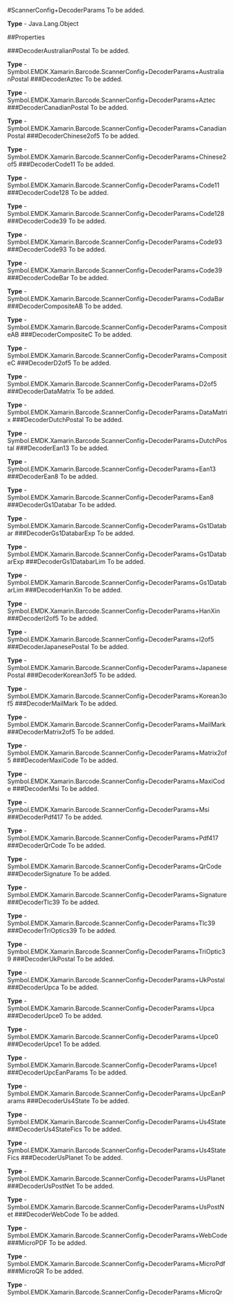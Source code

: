 #ScannerConfig+DecoderParams
To be added.

**Type** - Java.Lang.Object

##Properties

###DecoderAustralianPostal
To be added.

**Type** - Symbol.EMDK.Xamarin.Barcode.ScannerConfig+DecoderParams+AustralianPostal
###DecoderAztec
To be added.

**Type** - Symbol.EMDK.Xamarin.Barcode.ScannerConfig+DecoderParams+Aztec
###DecoderCanadianPostal
To be added.

**Type** - Symbol.EMDK.Xamarin.Barcode.ScannerConfig+DecoderParams+CanadianPostal
###DecoderChinese2of5
To be added.

**Type** - Symbol.EMDK.Xamarin.Barcode.ScannerConfig+DecoderParams+Chinese2of5
###DecoderCode11
To be added.

**Type** - Symbol.EMDK.Xamarin.Barcode.ScannerConfig+DecoderParams+Code11
###DecoderCode128
To be added.

**Type** - Symbol.EMDK.Xamarin.Barcode.ScannerConfig+DecoderParams+Code128
###DecoderCode39
To be added.

**Type** - Symbol.EMDK.Xamarin.Barcode.ScannerConfig+DecoderParams+Code93
###DecoderCode93
To be added.

**Type** - Symbol.EMDK.Xamarin.Barcode.ScannerConfig+DecoderParams+Code39
###DecoderCodeBar
To be added.

**Type** - Symbol.EMDK.Xamarin.Barcode.ScannerConfig+DecoderParams+CodaBar
###DecoderCompositeAB
To be added.

**Type** - Symbol.EMDK.Xamarin.Barcode.ScannerConfig+DecoderParams+CompositeAB
###DecoderCompositeC
To be added.

**Type** - Symbol.EMDK.Xamarin.Barcode.ScannerConfig+DecoderParams+CompositeC
###DecoderD2of5
To be added.

**Type** - Symbol.EMDK.Xamarin.Barcode.ScannerConfig+DecoderParams+D2of5
###DecoderDataMatrix
To be added.

**Type** - Symbol.EMDK.Xamarin.Barcode.ScannerConfig+DecoderParams+DataMatrix
###DecoderDutchPostal
To be added.

**Type** - Symbol.EMDK.Xamarin.Barcode.ScannerConfig+DecoderParams+DutchPostal
###DecoderEan13
To be added.

**Type** - Symbol.EMDK.Xamarin.Barcode.ScannerConfig+DecoderParams+Ean13
###DecoderEan8
To be added.

**Type** - Symbol.EMDK.Xamarin.Barcode.ScannerConfig+DecoderParams+Ean8
###DecoderGs1Databar
To be added.

**Type** - Symbol.EMDK.Xamarin.Barcode.ScannerConfig+DecoderParams+Gs1Databar
###DecoderGs1DatabarExp
To be added.

**Type** - Symbol.EMDK.Xamarin.Barcode.ScannerConfig+DecoderParams+Gs1DatabarExp
###DecoderGs1DatabarLim
To be added.

**Type** - Symbol.EMDK.Xamarin.Barcode.ScannerConfig+DecoderParams+Gs1DatabarLim
###DecoderHanXin
To be added.

**Type** - Symbol.EMDK.Xamarin.Barcode.ScannerConfig+DecoderParams+HanXin
###DecoderI2of5
To be added.

**Type** - Symbol.EMDK.Xamarin.Barcode.ScannerConfig+DecoderParams+I2of5
###DecoderJapanesePostal
To be added.

**Type** - Symbol.EMDK.Xamarin.Barcode.ScannerConfig+DecoderParams+JapanesePostal
###DecoderKorean3of5
To be added.

**Type** - Symbol.EMDK.Xamarin.Barcode.ScannerConfig+DecoderParams+Korean3of5
###DecoderMailMark
To be added.

**Type** - Symbol.EMDK.Xamarin.Barcode.ScannerConfig+DecoderParams+MailMark
###DecoderMatrix2of5
To be added.

**Type** - Symbol.EMDK.Xamarin.Barcode.ScannerConfig+DecoderParams+Matrix2of5
###DecoderMaxiCode
To be added.

**Type** - Symbol.EMDK.Xamarin.Barcode.ScannerConfig+DecoderParams+MaxiCode
###DecoderMsi
To be added.

**Type** - Symbol.EMDK.Xamarin.Barcode.ScannerConfig+DecoderParams+Msi
###DecoderPdf417
To be added.

**Type** - Symbol.EMDK.Xamarin.Barcode.ScannerConfig+DecoderParams+Pdf417
###DecoderQrCode
To be added.

**Type** - Symbol.EMDK.Xamarin.Barcode.ScannerConfig+DecoderParams+QrCode
###DecoderSignature
To be added.

**Type** - Symbol.EMDK.Xamarin.Barcode.ScannerConfig+DecoderParams+Signature
###DecoderTlc39
To be added.

**Type** - Symbol.EMDK.Xamarin.Barcode.ScannerConfig+DecoderParams+Tlc39
###DecoderTriOptics39
To be added.

**Type** - Symbol.EMDK.Xamarin.Barcode.ScannerConfig+DecoderParams+TriOptic39
###DecoderUkPostal
To be added.

**Type** - Symbol.EMDK.Xamarin.Barcode.ScannerConfig+DecoderParams+UkPostal
###DecoderUpca
To be added.

**Type** - Symbol.EMDK.Xamarin.Barcode.ScannerConfig+DecoderParams+Upca
###DecoderUpce0
To be added.

**Type** - Symbol.EMDK.Xamarin.Barcode.ScannerConfig+DecoderParams+Upce0
###DecoderUpce1
To be added.

**Type** - Symbol.EMDK.Xamarin.Barcode.ScannerConfig+DecoderParams+Upce1
###DecoderUpcEanParams
To be added.

**Type** - Symbol.EMDK.Xamarin.Barcode.ScannerConfig+DecoderParams+UpcEanParams
###DecoderUs4State
To be added.

**Type** - Symbol.EMDK.Xamarin.Barcode.ScannerConfig+DecoderParams+Us4State
###DecoderUs4StateFics
To be added.

**Type** - Symbol.EMDK.Xamarin.Barcode.ScannerConfig+DecoderParams+Us4StateFics
###DecoderUsPlanet
To be added.

**Type** - Symbol.EMDK.Xamarin.Barcode.ScannerConfig+DecoderParams+UsPlanet
###DecoderUsPostNet
To be added.

**Type** - Symbol.EMDK.Xamarin.Barcode.ScannerConfig+DecoderParams+UsPostNet
###DecoderWebCode
To be added.

**Type** - Symbol.EMDK.Xamarin.Barcode.ScannerConfig+DecoderParams+WebCode
###MicroPDF
To be added.

**Type** - Symbol.EMDK.Xamarin.Barcode.ScannerConfig+DecoderParams+MicroPdf
###MicroQR
To be added.

**Type** - Symbol.EMDK.Xamarin.Barcode.ScannerConfig+DecoderParams+MicroQr


